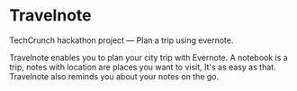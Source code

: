 Travelnote
==============

TechCrunch hackathon project — Plan a trip using evernote.

Travelnote enables you to plan your city trip with Evernote. A notebook is a trip, notes with location are places you want to visit, It's as easy as that. Travelnote also reminds you about your notes on the go.
